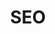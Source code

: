 ---
order: 4
view: Category
lang: pt-BR

title: SEO
description: Otimizar sua aplicação para mecanismos de busca (SEO) e ter bons resultados ficará simples com algumas táticas utilizando um HTML moderno e boas práticas
slug: seo
tags_by_cat: [heading]

meta:
  - property: og:image
    content: https://htmlmoderno.com.br/html-moderno-image-share.png
  - name: twitter:image
    content: https://htmlmoderno.com.br/html-moderno-image-share.png
---